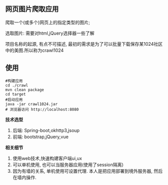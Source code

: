 
##  网页图片爬取应用 ##

爬取一个(或多个)网页上的指定类型的图片; 

选取图片: 需要对html,jQuery选择器一些了解

项目名称的起源, 有点不可描述, 最初的需求是为了可以批量下载保存某1024社区中的美图.所以称为crawl1024

## 使用 ##
    
    #构建应用
    cd ./crawl
    mvn clean package
    cd target
    #启动应用 
    java -jar crawl1024.jar
    # 浏览器访问 http://localhost:8080

**技术选型**
	
1. 后端: Spring-boot,okhttp3,jsoup
2. 前端: bootstrap,jQuery,vue


**相关细节**

1. 使用web技术,快速构建客户端ui,ux
2. 可以单机使用, 也可以当服务器应用(使用了session隔离)
3. 因为有墙的关系, 单机使用可设置代理. 本人是把应用部署到境外服务器, 然后在墙内操作.
